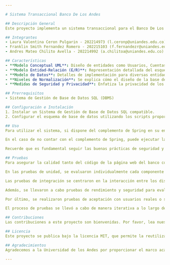 ```yaml
---

# Sistema Transaccional Banco De Los Andes

## Descripción General
Este proyecto implementa un sistema transaccional para el Banco De Los Andes, diseñado para gestionar eficientemente las operaciones bancarias, asegurando la integridad, seguridad y escalabilidad de los datos. Se desarrolló como parte del curso de Sistemas Transaccionales en la Universidad de los Andes.

## Integrantes
- Laura Valentina Ceron Pulgarin - 202214973 (l.ceronp@uniandes.edu.co)
- Franklin Smith Fernandez Romero - 202215103 (f.fernandezr@uniandes.edu.co)
- Andres Mateo Chilito Avella - 202214992 (a.chilitoa@uniandes.edu.co) 

## Características
- **Modelo Conceptual UML**: Diseño de entidades como Usuarios, Cuentas, Préstamos y Operaciones Bancarias, mostrando una arquitectura de sistema flexible e intuitiva.
- **Modelo Entidad-Relación (E/R)**: Representación detallada del esquema de base de datos, asegurando la integridad de los datos a través de relaciones y restricciones adecuadas.
- **Modelo de Datos**: Detalles de implementación para diversas entidades, incluyendo restricciones de clave primaria y extranjera.
- **Niveles de Normalización**: Se explica cómo el diseño de la base de datos se adhiere a estándares de normalización hasta la Forma Normal de Boyce-Codd (BCNF), asegurando un almacenamiento de datos eficiente sin redundancias.
- **Medidas de Seguridad y Privacidad**: Enfatiza la privacidad de los datos y la integridad operacional, con reglas específicas para roles de usuarios, manejo de cuentas y validaciones de transacciones.

## Prerrequisitos
- Sistema de Gestión de Base de Datos SQL (DBMS)

## Configuración e Instalación
1. Instalar un Sistema de Gestión de Base de Datos SQL compatible.
2. Configurar el esquema de base de datos utilizando los scripts proporcionados en el directorio `/db`.

## Uso
Para utilizar el sistema, si dispone del complemento de Spring en su entorno de desarrollo, le recomendamos acceder al archivo de propiedades de la aplicación y configurar sus credenciales según las especificaciones proporcionadas. Posteriormente, puede ejecutar la aplicación utilizando las herramientas proporcionadas por el entorno de desarrollo integrado.

En el caso de no contar con el complemento de Spring, puede ejecutar la clase 'AplicacionBanco' directamente desde su IDE o utilizando las herramientas de compilación proporcionadas, asegurándose de tener todas las dependencias necesarias y la configuración adecuada para su correcto funcionamiento.

Recuerde que es fundamental seguir las buenas prácticas de seguridad y gestión de configuraciones para garantizar un despliegue adecuado y seguro de la aplicación.

## Pruebas
Para asegurar la calidad tanto del código de la página web del banco como de su base de datos, se llevaron a cabo  pruebas a lo largo de todo el proceso de desarrollo. Estas pruebas abarcaron diferentes aspectos, incluyendo pruebas de unidad, pruebas de integración y pruebas de aceptación.

En las pruebas de unidad, se evaluaron individualmente cada componente del código para verificar su correcto funcionamiento según las especificaciones. Se utilizaron herramientas de pruebas automatizadas para garantizar una cobertura exhaustiva de todos los casos posibles. (Aunque existen algunos fallos pequeños que no se encuentran dentro de los RF).

Las pruebas de integración se centraron en la interacción entre los distintos componentes del sistema, asegurando que trabajaran de manera conjunta de manera eficiente y sin conflictos. Se realizaron pruebas de extremo a extremo para simular situaciones reales de uso y verificar la funcionalidad del sistema en su totalidad.

Además, se llevaron a cabo pruebas de rendimiento y seguridad para evaluar la capacidad del sistema para manejar cargas de trabajo elevadas y proteger los datos confidenciales de los usuarios.

Por último, se realizaron pruebas de aceptación con usuarios reales o simulados para validar que la aplicación cumplía con los requisitos del cliente y ofrecía una experiencia satisfactoria para los usuarios finales.

El proceso de pruebas se llevó a cabo de manera iterativa a lo largo del ciclo de desarrollo, permitiendo identificar y corregir cualquier problema o defecto de manera oportuna. Esto garantizó que tanto la página web del banco como su base de datos cumplieran con los RF necesarios.

## Contribuciones
Las contribuciones a este proyecto son bienvenidas. Por favor, lea nuestras pautas de contribución para más detalles sobre cómo proponer mejoras, informar errores o enviar solicitudes de extracción.

## Licencia
Este proyecto se publica bajo la licencia MIT, que permite la reutilización con pocas restricciones.

## Agradecimientos
Agradecemos a la Universidad de los Andes por proporcionar el marco académico y los recursos necesarios para el desarrollo de este proyecto, especialmente al profesor y monitora que fueron clave en el desarrollo.

---
```

